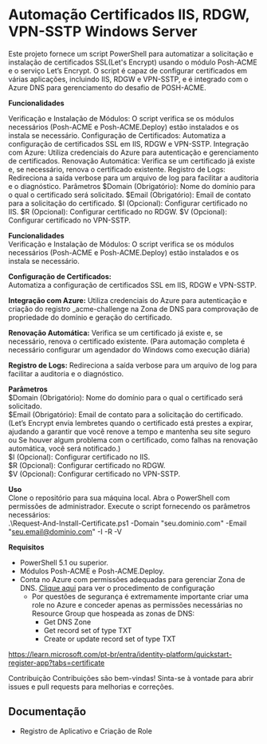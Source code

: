 # Automação Certificados IIS, RDGW, VPN-SSTP Windows Server

Este projeto fornece um script PowerShell para automatizar a solicitação e instalação de certificados SSL(Let's Encrypt) usando o módulo Posh-ACME e o serviço Let’s Encrypt. O script é capaz de configurar certificados em várias aplicações, incluindo IIS, RDGW e VPN-SSTP, e é integrado com o Azure DNS para gerenciamento do desafio de POSH-ACME.  

**Funcionalidades**

Verificação e Instalação de Módulos: O script verifica se os módulos necessários (Posh-ACME e Posh-ACME.Deploy) estão instalados e os instala se necessário.
Configuração de Certificados: Automatiza a configuração de certificados SSL em IIS, RDGW e VPN-SSTP.
Integração com Azure: Utiliza credenciais do Azure para autenticação e gerenciamento de certificados.
Renovação Automática: Verifica se um certificado já existe e, se necessário, renova o certificado existente.
Registro de Logs: Redireciona a saída verbose para um arquivo de log para facilitar a auditoria e o diagnóstico.
Parâmetros
$Domain (Obrigatório): Nome do domínio para o qual o certificado será solicitado.
$Email (Obrigatório): Email de contato para a solicitação do certificado.
$I (Opcional): Configurar certificado no IIS.
$R (Opcional): Configurar certificado no RDGW.
$V (Opcional): Configurar certificado no VPN-SSTP.

**Funcionalidades**  
Verificação e Instalação de Módulos: O script verifica se os módulos necessários (Posh-ACME e Posh-ACME.Deploy) estão instalados e os instala se necessário.    

**Configuração de Certificados:**  
Automatiza a configuração de certificados SSL em IIS, RDGW e VPN-SSTP.

**Integração com Azure:** 
Utiliza credenciais do Azure para autenticação e criação do registro _acme-challenge na Zona de DNS para comprovação de propriedade do domínio e geração do certificado.

**Renovação Automática:**
Verifica se um certificado já existe e, se necessário, renova o certificado existente. (Para automação completa é necessário configurar um agendador do Windows como execução diária)

**Registro de Logs:** 
Redireciona a saída verbose para um arquivo de log para facilitar a auditoria e o diagnóstico.

**Parâmetros**  
$Domain (Obrigatório): Nome do domínio para o qual o certificado será solicitado.  
$Email (Obrigatório): Email de contato para a solicitação do certificado. (Let’s Encrypt envia lembretes quando o certificado está prestes a expirar, ajudando a garantir que você renove a tempo e mantenha seu site seguro ou Se houver algum problema com o certificado, como falhas na renovação automática, você será notificado.)  
$I (Opcional): Configurar certificado no IIS.  
$R (Opcional): Configurar certificado no RDGW.  
$V (Opcional): Configurar certificado no VPN-SSTP.  

**Uso**  
Clone o repositório para sua máquina local.
Abra o PowerShell com permissões de administrador.
Execute o script fornecendo os parâmetros necessários:  
.\Request-And-Install-Certificate.ps1 -Domain "seu.dominio.com" -Email "seu.email@dominio.com" -I -R -V

**Requisitos**  
- PowerShell 5.1 ou superior.  
- Módulos Posh-ACME e Posh-ACME.Deploy.  
- Conta no Azure com permissões adequadas para gerenciar Zona de DNS. [Clique aqui](APP_REGISTRATION.md) para ver o procedimento de configuração
    - Por questões de segurança é extremamente importante criar uma role no Azure e conceder apenas as permissões necessárias no Resource Group que hospeada as zonas de DNS:  
      - Get DNS Zone   
      - Get record set of type TXT   
      - Create or update record set of type TXT  

https://learn.microsoft.com/pt-br/entra/identity-platform/quickstart-register-app?tabs=certificate
  
Contribuição
Contribuições são bem-vindas! Sinta-se à vontade para abrir issues e pull requests para melhorias e correções.

## Documentação  

- Registro de Aplicativo e Criação de Role
